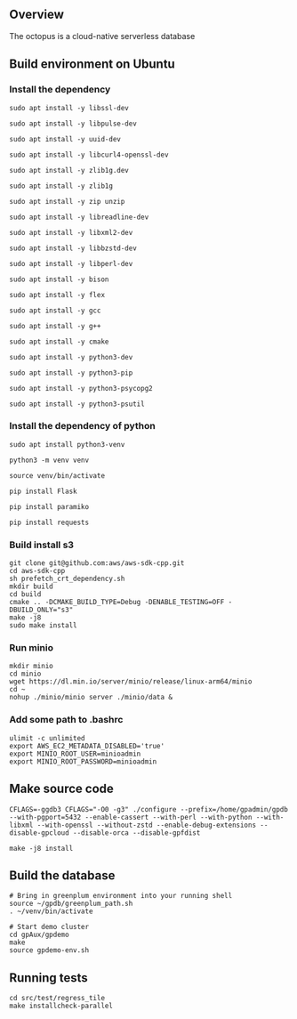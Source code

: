 ## Overview

The octopus is a cloud-native serverless database

## Build environment on Ubuntu
### Install the dependency

```
sudo apt install -y libssl-dev

sudo apt install -y libpulse-dev

sudo apt install -y uuid-dev

sudo apt install -y libcurl4-openssl-dev

sudo apt install -y zlib1g.dev

sudo apt install -y zlib1g

sudo apt install -y zip unzip

sudo apt install -y libreadline-dev

sudo apt install -y libxml2-dev

sudo apt install -y libbzstd-dev

sudo apt install -y libperl-dev

sudo apt install -y bison

sudo apt install -y flex

sudo apt install -y gcc

sudo apt install -y g++

sudo apt install -y cmake

sudo apt install -y python3-dev

sudo apt install -y python3-pip

sudo apt install -y python3-psycopg2

sudo apt install -y python3-psutil
```

### Install the dependency of python
```
sudo apt install python3-venv

python3 -m venv venv

source venv/bin/activate

pip install Flask

pip install paramiko

pip install requests
```

### Build install s3
```
git clone git@github.com:aws/aws-sdk-cpp.git
cd aws-sdk-cpp
sh prefetch_crt_dependency.sh
mkdir build
cd build
cmake .. -DCMAKE_BUILD_TYPE=Debug -DENABLE_TESTING=OFF -DBUILD_ONLY="s3" 
make -j8
sudo make install
```

### Run minio
```
mkdir minio
cd minio
wget https://dl.min.io/server/minio/release/linux-arm64/minio
cd ~
nohup ./minio/minio server ./minio/data &
```

### Add some path to .bashrc
```
ulimit -c unlimited
export AWS_EC2_METADATA_DISABLED='true'
export MINIO_ROOT_USER=minioadmin
export MINIO_ROOT_PASSWORD=minioadmin
```


## Make source code
```
CFLAGS=-ggdb3 CFLAGS="-O0 -g3" ./configure --prefix=/home/gpadmin/gpdb --with-pgport=5432 --enable-cassert --with-perl --with-python --with-libxml --with-openssl --without-zstd --enable-debug-extensions --disable-gpcloud --disable-orca --disable-gpfdist

make -j8 install
```


## Build the database

```
# Bring in greenplum environment into your running shell
source ~/gpdb/greenplum_path.sh
. ~/venv/bin/activate

# Start demo cluster
cd gpAux/gpdemo
make
source gpdemo-env.sh
```

## Running tests
```
cd src/test/regress_tile
make installcheck-parallel
```
